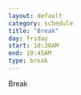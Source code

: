 ```yaml
---
layout: default
category: schedule
title: "Break"
day: friday
start: 10:30AM
end: 10:45AM
type: break
---
```


Break
